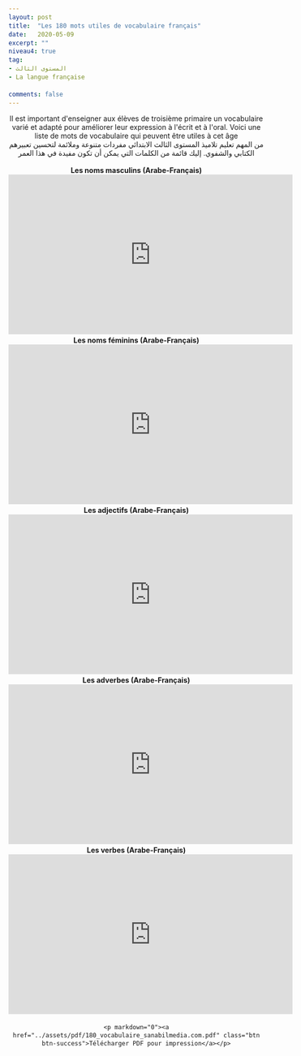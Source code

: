 ```yaml
---
layout: post
title:  "Les 180 mots utiles de vocabulaire français"
date:   2020-05-09
excerpt: ""
niveau4: true
tag:
- المستوى الثالث
- La langue française

comments: false
---
```

<center>
	   <img style="display: none;" src="/assets/img/thumbnails/4-vocabulaire-SanabilMedia.com.jpg" alt="" width="1" height="1">
Il est important d'enseigner aux élèves de troisième primaire un vocabulaire varié et adapté pour améliorer leur expression à l'écrit et à l'oral. Voici une liste de mots de vocabulaire qui peuvent être utiles à cet âge 
<br>
من المهم تعليم تلاميذ المستوى الثالث الابتدائي مفردات متنوعة وملائمة لتحسين تعبيرهم الكتابي والشفوي. إليك قائمة من الكلمات التي يمكن أن تكون مفيدة في هذا العمر
<br><br>
    <strong>Les noms masculins (Arabe-Français)</strong>
    <br>
    <iframe width="560" height="315" src="https://www.youtube.com/embed/videoseries?list=PLBd8pb93lo4ePihc6_4avLbLcOqKqdt5G" title="YouTube video player" frameborder="0" allow="accelerometer; autoplay; clipboard-write; encrypted-media; gyroscope; picture-in-picture; web-share" allowfullscreen></iframe>
    <br>
    <strong>Les noms féminins (Arabe-Français)</strong>
    <br>
    <iframe width="560" height="315" src="https://www.youtube.com/embed/videoseries?list=PLBd8pb93lo4fmF_PHh9SkgLKqxzRS_Hcr" title="YouTube video player" frameborder="0" allow="accelerometer; autoplay; clipboard-write; encrypted-media; gyroscope; picture-in-picture; web-share" allowfullscreen></iframe>
    <br>
        <strong>Les adjectifs (Arabe-Français)</strong>
    <br>
    <iframe width="560" height="315" src="https://www.youtube.com/embed/videoseries?list=PLBd8pb93lo4fy74Zf8aJV0CicMQKqwSXm" title="YouTube video player" frameborder="0" allow="accelerometer; autoplay; clipboard-write; encrypted-media; gyroscope; picture-in-picture; web-share" allowfullscreen></iframe>
    <br>
        <strong>Les adverbes (Arabe-Français)</strong>
    <br>
    <iframe width="560" height="315" src="https://www.youtube.com/embed/videoseries?list=PLBd8pb93lo4cA4TPyRpk4N7upObOi1SvT" title="YouTube video player" frameborder="0" allow="accelerometer; autoplay; clipboard-write; encrypted-media; gyroscope; picture-in-picture; web-share" allowfullscreen></iframe>
    <br>
        <strong>Les verbes (Arabe-Français)</strong>
    <br>
    <iframe width="560" height="315" src="https://www.youtube.com/embed/videoseries?list=PLBd8pb93lo4f92ucNJSu66-0Xe-sZbYX1" title="YouTube video player" frameborder="0" allow="accelerometer; autoplay; clipboard-write; encrypted-media; gyroscope; picture-in-picture; web-share" allowfullscreen></iframe>

<br>

    <p markdown="0"><a href="../assets/pdf/180_vocabulaire_sanabilmedia.com.pdf" class="btn btn-success">Télécharger PDF pour impression</a></p>
</center>
